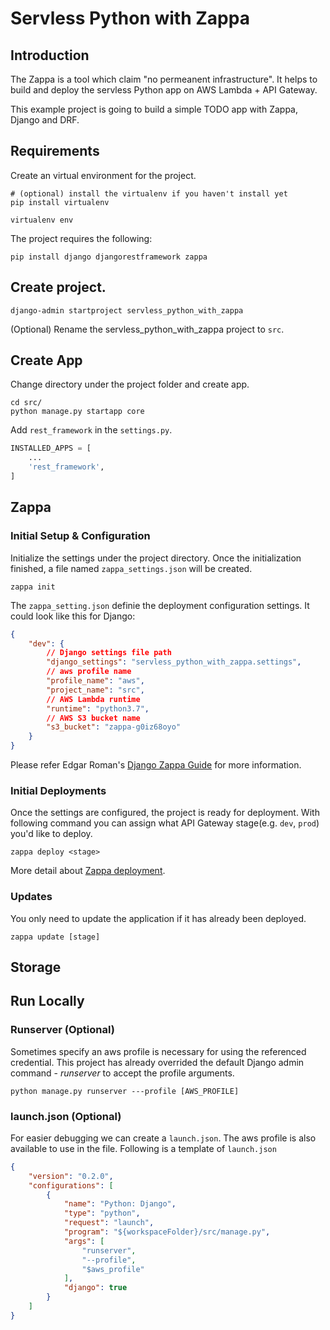 # Servless Python with Zappa
## Introduction
The Zappa is a tool which claim "no permeanent infrastructure". It helps to build and deploy the servless Python app on AWS Lambda + API Gateway.

This example project is going to build a simple TODO app with Zappa, Django and DRF.

## Requirements
Create an virtual environment for the project.
```shellscript
# (optional) install the virtualenv if you haven't install yet
pip install virtualenv

virtualenv env
```

The project requires the following:
```shellscript
pip install django djangorestframework zappa
```

## Create project.
```shellscript
django-admin startproject servless_python_with_zappa
```

(Optional) Rename the servless_python_with_zappa project to `src`.

## Create App
Change directory under the project folder and create app.
```shellscript
cd src/
python manage.py startapp core
```

Add `rest_framework` in the `settings.py`.
```python
INSTALLED_APPS = [
    ...
    'rest_framework',
]
```

## Zappa
### Initial Setup & Configuration
Initialize the settings under the project directory. Once the initialization finished, a file named `zappa_settings.json` will be created. 
```shellscript
zappa init
```

The `zappa_setting.json` definie the deployment configuration settings. It could look like this for Django:
```json
{
    "dev": {
        // Django settings file path
        "django_settings": "servless_python_with_zappa.settings", 
        // aws profile name
        "profile_name": "aws", 
        "project_name": "src",
        // AWS Lambda runtime
        "runtime": "python3.7",
        // AWS S3 bucket name
        "s3_bucket": "zappa-g0iz68oyo"
    }
}
``` 
Please refer Edgar Roman's [Django Zappa Guide](https://edgarroman.github.io/zappa-django-guide/) for more information.

### Initial Deployments
Once the settings are configured, the project is ready for deployment. With following command you can assign what API Gateway stage(e.g. `dev`, `prod`) you'd like to deploy. 
```shellscript
zappa deploy <stage>
```
More detail about [Zappa deployment](https://github.com/Miserlou/Zappa#initial-deployments).

### Updates
You only need to update the application if it has already been deployed.
```shellscript
zappa update [stage]
```

## Storage

## Run Locally
### Runserver (Optional)
Sometimes specify an aws profile is necessary for using the referenced credential. This project has already overrided the default Django admin command - _runserver_ to accept the profile arguments.
```shellscript
python manage.py runserver ---profile [AWS_PROFILE]
```

### launch.json (Optional)
For easier debugging we can create a `launch.json`. 
The aws profile is also available to use in the file. Following is a template of `launch.json`
```json
{
    "version": "0.2.0",
    "configurations": [
        {
            "name": "Python: Django",
            "type": "python",
            "request": "launch",
            "program": "${workspaceFolder}/src/manage.py",
            "args": [
                "runserver",
                "--profile",
                "$aws_profile"
            ],
            "django": true
        }
    ]
}
```